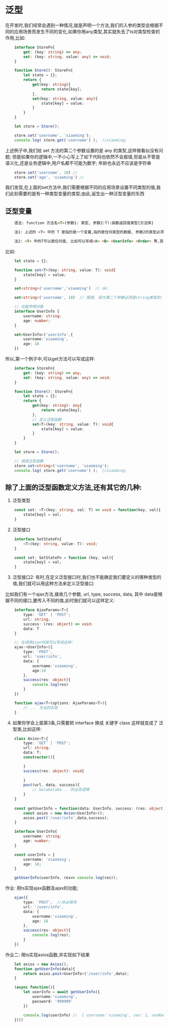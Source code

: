 # 泛型
在开发时,我们经常会遇到一种情况,就是声明一个方法,我们的入参的类型会根据不同的应用场景而发生不同的变化,如果你用any类型,其实就失去了ts对类型检查的作用,比如:
```typescript
    interface StoreFn{
        get: (key: string) => any;
        set: (key: string, value: any) => void;
    }

    function Store(): StoreFn{
        let state = {};
        return {
            get(key: string){
                return state[key];
            },
            set(key: string, value: any){
                state[key] = value;
            }
        }
    }

    let store = Store();

    store.set('username', 'xiaoming');
    console.log( store.get('username') );  //xiaoming;
```

上述例子中,我们给 set 方法的第二个参数设置的是 any 的类型,这样做看似没有问题; 但是如果你的逻辑中,一不小心写上了如下代码也依然不会报错,但是从不管是语义化,还是业务逻辑中,用户名都不可能为数字; 年龄也永远不应该是字符串
```typescript
    store.set('username', 18) //
    store.set('age', 'xiaoming') //  
```
我们发现,在上面的set方法中,我们需要根据不同的应用场景设置不同类型的值,我们此刻需要的是有一种类型变量的类型;由此,诞生出一种泛型变量的东西

## 泛型变量
```html
    语法: function 方法名<T>(参数1: 类型, 参数2:T):函数返回值类型{方法体}

    注1: 上述的 <T> 中的 T 是指的是一个变量,指的是任何类型的数据, 参数2的类型必须要是 T类型;

    注2: <T> 中的T可以是任何值, 比如可以写成<A> <B> <UserInfo> <Order> 等,其意义和 <T> 相同;
```
比如:
```typescript
    let state = {};

    function set<T>(key: string, value: T): void{
        state[key] = value;
    }

    set<string>('username','xiaoming')  // ok;

    set<string>('username', 18)  // 报错, 因为第二个参数必须是string类型的;

    // 也能声明对象
    interface UserInfo {
        username: string;
        age: number;
    }

    set<UserInfo>('userinfo',{
        username:'xiaoming',
        age: 18
    })
```

所以,第一个例子中,可以get方法可以写成这样:
```typescript
    interface StoreFn{
        get: (key: string) => any;
        set: (key: string, value: any) => void;
    }

    function Store(): StoreFn{
        let state = {};
        return {
            get(key: string): any{
                return state[key];
            },
            // 定义泛型函数
            set<T>(key: string, value: T): void{
                state[key] = value;
            }
        }
    }

    let store = Store();

    // 调用泛型函数
    store.set<string>('username', 'xiaoming');
    console.log( store.get('username') );  //xiaoming;
```

## 除了上面的泛型函数定义方法,还有其它的几种:
1. 泛型类型
```typescript
    const set: <T>(key: string, val: T) => void = function(key, val){
        state[key] = val;
    }
```

2. 泛型接口
```typescript
    interface SetStateFn{
        <T>(key: string, value: T): void;
    }

    const set: SetStateFn = function (key, val){
        state[key] = val;
    }
```
3. 泛型接口2: 有时,在定义泛型接口时,我们也不能确定我们要定义的哪种类型的值,我们就可以用这种方法来定义泛型接口:

比如我们有一个ajax方法,接收几个参数, url, type, success, data, 其中 data是根据不同的接口,要传入不同的值,此时我们就可以这样定义:
```typescript
    interface AjaxParams<T>{
        type: 'GET' | 'POST';
        url: string;
        success: (res: object) => void;
        data: T
    }

    // 在调用ajax时就可以写成这样:
    ajax:<UserInfo>({
        type: 'POST',
        url: 'user/info',
        data: {
            username:'xiaoming',
            age:18
        },
        success(res: object){
            console.log(res)
        }
    })

    function ajax<T>(options: AjaxParams<T>){
        // ... 方法的实现
    }
```
4. 如果你学会上面第3条,只需要把 interface 换成 关键字 class 这样就变成了 泛型类,比如这样:
```typescript
    class Axios<T>{
        type: 'GET' | 'POST';
        url: string;
        data: T;
        constructor(){

        }
        success(res: object): void{
            
        }
        post(url, data, success){
            // balabalaba... 的业务逻辑
        }
    }
    
    const getUserInfo = function(data: UserInfo, success: (res: object)=> void){
        const axios = new Axios<UserInfo>();
        axios.post('/user/info',data,success);
    }

    interface UserInfo{
        username: string;
        age: number;
    }

    const userInfo = {
        username: 'xiaoming';
        age: 18;
    }

    getUserInfo(userInfo, res=> console.log(res));
```

作业:
用ts实现ajax函数及ajax的功能;
```typescript
    ajax({
        type: 'POST',  //非必填项
        url: '/user/info',
        data: {
            username:'xiaoming',
            age: 18
        },
        success(res: object){
            console.log(res);
        }
    })
```

作业二: 用ts实现axios函数,并实现如下结果
```typescript
    let axios = new Axios();
    function getUserInfo(data){
        return axios.post<UserInfo>('/user/info',data);
    }

    (async function(){
        let userInfo = await getUserInfo({
            username:'xiaoming',
            password: '999999'
        })

        console.log(userInfo) //  { username:'xiaoming', sex: 1, sexName:'男', phone:'13333333333' }
    })()
```